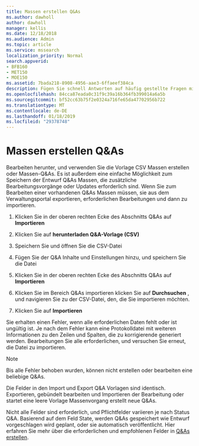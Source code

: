 ```yaml
---
title: Massen erstellen Q&As
ms.author: dawholl
author: dawholl
manager: kellis
ms.date: 12/18/2018
ms.audience: Admin
ms.topic: article
ms.service: mssearch
localization_priority: Normal
search.appverid:
- BFB160
- MET150
- MOE150
ms.assetid: 7bada218-8908-4956-aae3-6ffaeef384ca
description: Fügen Sie schnell Antworten auf häufig gestellte Fragen mit Importtools in Verwaltungsportal von Microsoft Search
ms.openlocfilehash: 84cca87eada0c31f9c39a16b364fb399014a6a5b
ms.sourcegitcommit: bf52cc63b75f2e0324a716fe65da47702956b722
ms.translationtype: MT
ms.contentlocale: de-DE
ms.lasthandoff: 01/18/2019
ms.locfileid: "29378748"
---
```

# <a name="bulk-create-qas"></a>Massen erstellen Q&As

Bearbeiten herunter, und verwenden Sie die Vorlage CSV Massen erstellen oder Massen-Q&As. Es ist außerdem eine einfache Möglichkeit zum Speichern der Entwurf Q&As Massen, die zusätzliche Bearbeitungsvorgänge oder Updates erforderlich sind. Wenn Sie zum Bearbeiten einer vorhandenen Q&As Massen müssen, sie aus dem Verwaltungsportal exportieren, erforderlichen Bearbeitungen und dann zu importieren.
  
1. Klicken Sie in der oberen rechten Ecke des Abschnitts Q&As auf **Importieren**
    
2. Klicken Sie auf **herunterladen Q&A-Vorlage (CSV)**
    
3. Speichern Sie und öffnen Sie die CSV-Datei
    
4. Fügen Sie der Q&A Inhalte und Einstellungen hinzu, und speichern Sie die Datei
    
5. Klicken Sie in der oberen rechten Ecke des Abschnitts Q&As auf **Importieren**
    
6. Klicken Sie im Bereich Q&As importieren klicken Sie auf **Durchsuchen** , und navigieren Sie zu der CSV-Datei, den, die Sie importieren möchten. 
    
7. Klicken Sie auf **Importieren**
    
Sie erhalten einen Fehler, wenn alle erforderlichen Daten fehlt oder ist ungültig ist. Je nach dem Fehler kann eine Protokolldatei mit weiteren Informationen zu den Zeilen und Spalten, die zu korrigierende generiert werden. Bearbeitungen Sie alle erforderlichen, und versuchen Sie erneut, die Datei zu importieren.
  
> [!NOTE]
> Bis alle Fehler behoben wurden, können nicht erstellen oder bearbeiten eine beliebige Q&As. 
  
Die Felder in den Import und Export Q&A Vorlagen sind identisch. Exportieren, gebündelt bearbeiten und Importieren der Bearbeitung oder startet eine leere Vorlage Massenvorgang erstellt neue Q&As.
  
Nicht alle Felder sind erforderlich, und Pflichtfelder variieren je nach Status Q&A. Basierend auf dem Feld State, werden Q&As gespeichert wie Entwurf vorgeschlagen wird geplant, oder sie automatisch veröffentlicht. Hier erfahren Sie mehr über die erforderlichen und empfohlenen Felder in [Q&As erstellen](create-qas.md).

  

